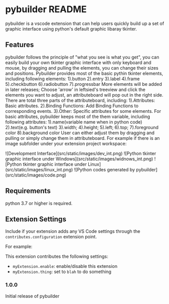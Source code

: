 # pybuilder README

pybuilder is a vscode extension that can help users quickly build up a set of graphic interface using python's default graphic libaray tkinter.

## Features

pybuilder follows the principle of "what you see is what you get", you can easily build your own tkinter graphic interface with only keyboard and mouse, by dragging and pulling the elements, you can change their sizes and positions.
Pybuilder provides most of the basic pythin tkinter elements, including following elements:
    1).button
    2).entry
    3).label
    4).frame
    5).checkbutton
    6).radiobutton
    7).progressbar
More elements will be added in later releases;
Choose 'arrow' in leftsied's treeview and click the elements you want to adjust, an attributeboard will pop out in the right side.
There are total three parts of the attributeboard, including:
    1).Attributes: Basic attributes.
    2).Binding Functions: Add Binding Functions to corresponding events.
    3).Other: Specific attributes for some elements.
For basic attributes, pybuilder keeps most of the them variable, including following attributes:
    1).name(variable name when in python code)
    2).text(e.g. button's text)
    3).width;
    4).height;
    5).left;
    6).top;
    7).foreground color
    8).background color
User can either adjust them by dragging and pulling or simply change them in attributeboard.
For example if there is an image subfolder under your extension project workspace:

\!\[Development Interface\]\(src/static/images/dev_int.png\)
\!\[Python tkinter graphic interface under Windows\]\(src/static/images/widnows_int.png\)
\!\[Python tkinter graphic interface under Linux\]\(src/static/images/linux_int.png\)
\!\[Python codes generated by pybuilder\]\(src/static/images/code.png\)


## Requirements

python 3.7 or higher is required. 

## Extension Settings

Include if your extension adds any VS Code settings through the `contributes.configuration` extension point.

For example:

This extension contributes the following settings:

* `myExtension.enable`: enable/disable this extension
* `myExtension.thing`: set to `blah` to do something


### 1.0.0

Initial release of pybuilder

